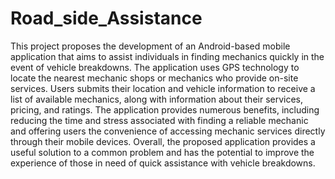# Road_side_Assistance
This project proposes the development of an Android-based mobile application that aims to assist individuals in finding mechanics quickly in the event of vehicle breakdowns. The application uses GPS technology to locate the nearest mechanic shops or mechanics who provide on-site services. Users submits their location and vehicle information to receive a list of available mechanics, along with information about their services, pricing, and ratings. The application provides numerous benefits, including reducing the time and stress associated with finding a reliable mechanic and offering users the convenience of accessing mechanic services directly through their mobile devices. Overall, the proposed application provides a useful solution to a common problem and has the potential to improve the experience of those in need of quick assistance with vehicle breakdowns.
